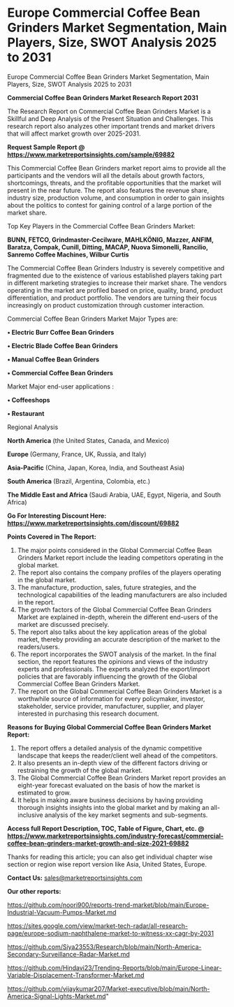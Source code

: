 # Europe Commercial Coffee Bean Grinders Market Segmentation, Main Players, Size, SWOT Analysis 2025 to 2031
 Europe Commercial Coffee Bean Grinders Market Segmentation, Main Players, Size, SWOT Analysis 2025 to 2031


<strong>Commercial Coffee Bean Grinders Market Research Report 2031</strong>

The Research Report on Commercial Coffee Bean Grinders Market is a Skillful and Deep Analysis of the Present Situation and Challenges. This research report also analyzes other important trends and market drivers that will affect market growth over 2025-2031.

<strong>Request Sample Report @ <a href=https://www.marketreportsinsights.com/sample/69882>https://www.marketreportsinsights.com/sample/69882</a></strong>

This Commercial Coffee Bean Grinders market report aims to provide all the participants and the vendors will all the details about growth factors, shortcomings, threats, and the profitable opportunities that the market will present in the near future. The report also features the revenue share, industry size, production volume, and consumption in order to gain insights about the politics to contest for gaining control of a large portion of the market share.

Top Key Players in the Commercial Coffee Bean Grinders Market:

<strong>BUNN, FETCO, Grindmaster-Cecilware, MAHLKÖNIG, Mazzer, ANFIM, Baratza, Compak, Cunill, Ditting, MACAP, Nuova Simonelli, Rancilio, Sanremo Coffee Machines, Wilbur Curtis</strong>

The Commercial Coffee Bean Grinders Industry is severely competitive and fragmented due to the existence of various established players taking part in different marketing strategies to increase their market share. The vendors operating in the market are profiled based on price, quality, brand, product differentiation, and product portfolio. The vendors are turning their focus increasingly on product customization through customer interaction.

Commercial Coffee Bean Grinders Market Major Types are:

<strong>• Electric Burr Coffee Bean Grinders

• Electric Blade Coffee Bean Grinders

• Manual Coffee Bean Grinders

• Commercial Coffee Bean Grinders</strong>

Market Major end-user applications :

<strong>• Coffeeshops

• Restaurant</strong>

Regional Analysis

</u><strong><b>North America</b></strong> (the United States, Canada, and Mexico)

<strong><b>Europe </b></strong>(Germany, France, UK, Russia, and Italy)

<strong><b>Asia-Pacific</b></strong> (China, Japan, Korea, India, and Southeast Asia)

<strong><b>South America</b></strong> (Brazil, Argentina, Colombia, etc.)

<strong><b>The Middle East and Africa</b></strong> (Saudi Arabia, UAE, Egypt, Nigeria, and South Africa)

<strong>Go For Interesting Discount Here: <a href=https://www.marketreportsinsights.com/discount/69882>https://www.marketreportsinsights.com/discount/69882</a></strong>

<strong>Points Covered in The Report:</strong>
<ol>
  <li>The major points considered in the Global Commercial Coffee Bean Grinders Market report include the leading competitors operating in the global market.</li>
  <li>The report also contains the company profiles of the players operating in the global market.</li>
  <li>The manufacture, production, sales, future strategies, and the technological capabilities of the leading manufacturers are also included in the report.</li>
  <li>The growth factors of the Global Commercial Coffee Bean Grinders Market are explained in-depth, wherein the different end-users of the market are discussed precisely.</li>
  <li>The report also talks about the key application areas of the global market, thereby providing an accurate description of the market to the readers/users.</li>
  <li>The report incorporates the SWOT analysis of the market. In the final section, the report features the opinions and views of the industry experts and professionals. The experts analyzed the export/import policies that are favorably influencing the growth of the Global Commercial Coffee Bean Grinders Market.</li>
  <li>The report on the Global Commercial Coffee Bean Grinders Market is a worthwhile source of information for every policymaker, investor, stakeholder, service provider, manufacturer, supplier, and player interested in purchasing this research document.</li>
</ol>
<strong>Reasons for Buying Global Commercial Coffee Bean Grinders Market Report:</strong>

<ol>
  <li>The report offers a detailed analysis of the dynamic competitive landscape that keeps the reader/client well ahead of the competitors.</li>
  <li>It also presents an in-depth view of the different factors driving or restraining the growth of the global market.</li>
  <li>The Global Commercial Coffee Bean Grinders Market report provides an eight-year forecast evaluated on the basis of how the market is estimated to grow.</li>
  <li>It helps in making aware business decisions by having providing thorough insights insights into the global market and by making an all-inclusive analysis of the key market segments and sub-segments.</li>
</ol>
<strong>Access full Report Description, TOC, Table of Figure, Chart, etc. @ <a href=https://www.marketreportsinsights.com/industry-forecast/commercial-coffee-bean-grinders-market-growth-and-size-2021-69882>https://www.marketreportsinsights.com/industry-forecast/commercial-coffee-bean-grinders-market-growth-and-size-2021-69882</a></strong>


Thanks for reading this article; you can also get individual chapter wise section or region wise report version like Asia, United States, Europe.

<strong>Contact Us:</strong>
sales@marketreportsinsights.com

<strong>Our other reports:</strong>

<a href=https://github.com/noori900/reports-trend-market/blob/main/Europe-Industrial-Vacuum-Pumps-Market.md>https://github.com/noori900/reports-trend-market/blob/main/Europe-Industrial-Vacuum-Pumps-Market.md</a>

<a href=https://sites.google.com/view/market-tech-radar/all-research-page/europe-sodium-naphthalene-market-to-witness-xx-cagr-by-2031>https://sites.google.com/view/market-tech-radar/all-research-page/europe-sodium-naphthalene-market-to-witness-xx-cagr-by-2031</a>

<a href=https://github.com/Siya23553/Research/blob/main/North-America-Secondary-Surveillance-Radar-Market.md>https://github.com/Siya23553/Research/blob/main/North-America-Secondary-Surveillance-Radar-Market.md</a>

<a href=https://github.com/Hindavi23/Trending-Reports/blob/main/Europe-Linear-Variable-Displacement-Transformer-Market.md>https://github.com/Hindavi23/Trending-Reports/blob/main/Europe-Linear-Variable-Displacement-Transformer-Market.md</a>

<a href=https://github.com/vijaykumar207/Market-executive/blob/main/North-America-Signal-Lights-Market.md>https://github.com/vijaykumar207/Market-executive/blob/main/North-America-Signal-Lights-Market.md</a>"
